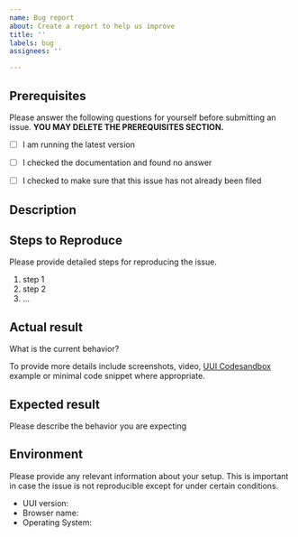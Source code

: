 ```yaml
---
name: Bug report
about: Create a report to help us improve
title: ''
labels: bug
assignees: ''

---
```


## Prerequisites

Please answer the following questions for yourself before submitting an issue. **YOU MAY DELETE THE PREREQUISITES SECTION.**

- [ ] I am running the latest version
- [ ] I checked the documentation and found no answer
- [ ] I checked to make sure that this issue has not already been filed


## Description

## Steps to Reproduce

Please provide detailed steps for reproducing the issue.

1. step 1
2. step 2
3. ...

## Actual result

What is the current behavior?

To provide more details include screenshots, video, [UUI Codesandbox](https://codesandbox.io/s/uui-bddgvi?file=/src/Example.tsx) example or minimal code snippet where appropriate.

## Expected result

Please describe the behavior you are expecting

## Environment

Please provide any relevant information about your setup. This is important in case the issue is not reproducible except for under certain conditions.

* UUI version:
* Browser name:
* Operating System:
